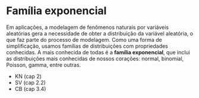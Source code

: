 # Família exponencial

Em aplicações, a modelagem de fenômenos naturais por variáveis aleatórias gera a necessidade de obter a distribuição da variável aleatória, o que faz parte do processo de modelagem. 
Como uma forma de simplificação, usamos famílias de distribuições com propriedades conhecidas.
A mais conhecida de todas é a **família exponencial**, que inclui as distribuições mais conhecidas de nossos corações: normal, binomial, Poisson, gamma, entre outras.



- KN (cap 2)
- SV (cap 2.2)
- CB (cap 3.4)